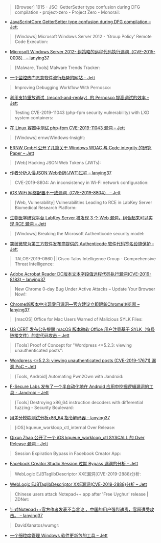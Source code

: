 > [Browser] 1915 - JSC: GetterSetter type confusion during DFG compilation - project-zero - Project Zero - Monorail:


* [JavaScriptCore GetterSetter type confusion during DFG compilation – Jett](https://bugs.chromium.org/p/project-zero/issues/detail?id=1915)



> [Windows] Microsoft Windows Server 2012 - 'Group Policy' Remote Code Execution:


* [Microsoft Windows Server 2012- 组策略的远程代码执行漏洞（CVE-2015-0008）  – lanying37](http://dlvr.it/RHLBT3)



> [Malware, Tools] Malware Trends Tracker:


* [一个监控热门恶意软件流行趋势的网站 – Jett](https://any.run/malware-trends/)



> Improving Debugging Workflow With Pernosco:


* [利用支持重放调试（record-and-replay）的 Pernosco 提高调试的效率 – Jett](https://robert.ocallahan.org/2019/10/improving-debugging-workflow-with.html)



> Testing CVE-2019-11043 (php-fpm security vulnerability) with LXD system containers:


* [在 Linux 容器中测试 php-fpm CVE-2019-11043 漏洞 – Jett](https://blog.simos.info/testing-cve-2019-11043-php-fpm-security-vulnerability-with-lxd-system-containers/)



> [Windows] ernw/Windows-Insight:


* [ERNW GmbH 公开了几篇关于 Windows WDAC 与 Code integrity 的研究 Paper – Jett](https://github.com/ernw/Windows-Insight/tree/master/articles/Device%20Guard/WDAC)



> [Web] Hacking JSON Web Tokens (JWTs):


* [作者分析入侵JSON Web令牌(JWT)过程 – lanying37](https://link.medium.com/2rXn12vA80)



> CVE-2019-8804: An inconsistency in Wi-Fi network configuration:


* [iOS WiFi 网络配置不一致漏洞（CVE-2019-8804） – Jett](https://blog.zimperium.com/cve-2019-8804-an-inconsistency-in-wi-fi-network-configuration/)



> [Web, Vulnerability] Vulnerabilities Leading to RCE in LabKey Server Biomedical Research Platform:


* [生物医学研究平台 LabKey Server 被发现 3 个 Web 漏洞，组合起来可以实现 RCE 漏洞 – Jett](http://bit.ly/2WmTCpf)



> [Windows] Breaking the Microsoft Authenticode security model:


* [突破微软为第三方软件发布商提供的 Authenticode 软件代码签名设施保护 – Jett](https://hubs.ly/H0lxB_V0)



> TALOS-2019-0860 || Cisco Talos Intelligence Group - Comprehensive Threat Intelligence:


* [Adobe Acrobat Reader DC版本文本字段值远程代码执行漏洞(CVE-2019-8183) – lanying37](https://talosintelligence.com/vulnerability_reports/TALOS-2019-0860)



> New Chrome 0-day Bug Under Active Attacks – Update Your Browser Now!:


* [Chrome新版本中出现零日漏洞—官方建议立即跟新Chrome浏览器 – lanying37](http://bit.ly/2N7Ur2l)



> [macOS] Office for Mac Users Warned of Malicious SYLK Files:


* [US CERT 发布公告提醒 macOS 版本微软 Office 用户注意基于 SYLK（符号链接文件）的宏代码攻击 – Jett](https://threatpost.com/office-for-mac-malicious-sylk-files/149823/)



> [Tools] Proof of Concept for "Wordpress <=5.2.3: viewing unauthenticated posts":


* [Wordpress <=5.2.3: viewing unauthenticated posts (CVE-2019-17671) 漏洞 PoC – Jett](https://0day.work/proof-of-concept-for-wordpress-5-2-3-viewing-unauthenticated-posts/)



> [Tools, Android] Automating Pwn2Own with Jandroid:


* [F-Secure Labs 发布了一个半自动化地在 Android 应用中挖掘逻辑漏洞的工具 - Jandroid – Jett](https://labs.f-secure.com/blog/automating-pwn2own-with-jandroid)



> [Tools] Destroying x86_64 instruction decoders with differential fuzzing - Security Boulevard:


* [用差分模糊测试分析x86_64 指令解码器 – lanying37](https://securityboulevard.com/2019/10/destroying-x86_64-instruction-decoders-with-differential-fuzzing/)



> [iOS] kqueue_workloop_ctl_internal Over Release:


* [Qixun Zhao 公开了一个 iOS kqueue_workloop_ctl SYSCALL 的 Over Release 漏洞 – Jett](https://blogs.projectmoon.pw/2019/10/30/iOS-13-1-3-Full-Chain-Eop/)



> Session Expiration Bypass in Facebook Creator App:


* [Facebook Creator Studio Session 过期 Bypass 漏洞的分析 – Jett](https://medium.com/bugbountywriteup/session-expiration-bypass-in-facebook-creator-app-b4f65cc64ce4)



> WebLogic EJBTaglibDescriptor XXE漏洞(CVE-2019-2888)分析:


* [WebLogic EJBTaglibDescriptor XXE漏洞(CVE-2019-2888)分析 – Jett](https://paper.seebug.org/1067/)



> Chinese users attack Notepad++ app after 'Free Uyghur' release | ZDNet:


* [针对Notepad++官方作者发表不当言论 ，中国的用户强烈谴责，官网遭受攻击。 – lanying37](https://www.zdnet.com/article/chinese-users-attack-notepad-app-after-free-uyghur-release/)



> DavidXanatos/wumgr:


* [一个细粒度管理 Windows 软件更新包的工具 – Jett](https://github.com/DavidXanatos/wumgr)